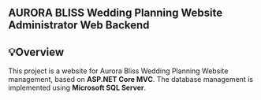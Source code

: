 ## AURORA BLISS Wedding Planning Website Administrator Web Backend
## 💡Overview
This project is a website for Aurora Bliss Wedding Planning Website management, based on **ASP.NET Core MVC**. The database management is implemented using **Microsoft SQL Server**.
